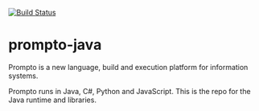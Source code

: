 [![Build Status](https://travis-ci.org/prompto/prompto-java.svg?branch=master)](https://travis-ci.org/prompto/prompto-java)

# prompto-java

Prompto is a new language, build and execution platform for information systems.

Prompto runs in Java, C#, Python and JavaScript.
This is the repo for the Java runtime and libraries. 
